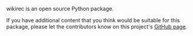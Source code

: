 wikirec is an open source Python package.

If you have additional content that you think would be suitable for this package, please let the contributors know on this project's [GitHub page](https://github.com/andrewtavis/wikirec).
